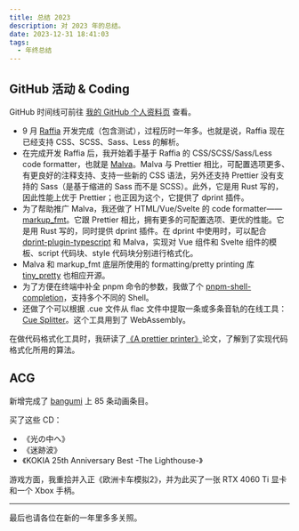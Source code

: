 ```yaml
---
title: 总结 2023
description: 对 2023 年的总结。
date: 2023-12-31 18:41:03
tags:
  - 年终总结
---
```


## GitHub 活动 & Coding

GitHub 时间线可前往 [我的 GitHub 个人资料页](https://github.com/g-plane?tab=overview&from=2023-12-01&to=2023-12-31) 查看。

- 9 月 [Raffia](https://github.com/g-plane/raffia) 开发完成（包含测试），过程历时一年多。也就是说，Raffia 现在已经支持 CSS、SCSS、Sass、Less 的解析。
- 在完成开发 Raffia 后，我开始着手基于 Raffia 的 CSS/SCSS/Sass/Less code formatter，也就是 [Malva](https://github.com/g-plane/malva)。Malva 与 Prettier 相比，可配置选项更多、有更良好的注释支持、支持一些新的 CSS 语法，另外还支持 Prettier 没有支持的 Sass（是基于缩进的 Sass 而不是 SCSS）。此外，它是用 Rust 写的，因此性能上优于 Prettier；也正因为这个，它提供了 dprint 插件。
- 为了帮助推广 Malva，我还做了 HTML/Vue/Svelte 的 code formatter——[markup_fmt](https://github.com/g-plane/markup_fmt)。它跟 Prettier 相比，拥有更多的可配置选项、更优的性能。它是用 Rust 写的，同时提供 dprint 插件。在 dprint 中使用时，可以配合 [dprint-plugin-typescript](https://github.com/dprint/dprint-plugin-typescript) 和 Malva，实现对 Vue 组件和 Svelte 组件的模板、script 代码块、style 代码块分别进行格式化。
- Malva 和 markup_fmt 底层所使用的 formatting/pretty printing 库 [tiny_pretty](https://github.com/g-plane/tiny_pretty) 也相应开源。
- 为了方便在终端中补全 pnpm 命令的参数，我做了个 [pnpm-shell-completion](https://github.com/g-plane/pnpm-shell-completion)，支持多个不同的 Shell。
- 还做了个可以根据 .cue 文件从 flac 文件中提取一条或多条音轨的在线工具：[Cue Splitter](https://github.com/g-plane/cue-splitter)。这个工具用到了 WebAssembly。

在做代码格式化工具时，我研读了[《A prettier printer》](https://homepages.inf.ed.ac.uk/wadler/papers/prettier/prettier.pdf)论文，了解到了实现代码格式化所用的算法。

## ACG

新增完成了 [bangumi](https://bgm.tv/anime/list/468610/collect) 上 85 条动画条目。

买了这些 CD：

- 《光の中へ》
- 《迷跡波》
- 《KOKIA 25th Anniversary Best -The Lighthouse-》

游戏方面，我重拾并入正《欧洲卡车模拟2》，并为此买了一张 RTX 4060 Ti 显卡和一个 Xbox 手柄。

---

最后也请各位在新的一年里多多关照。
